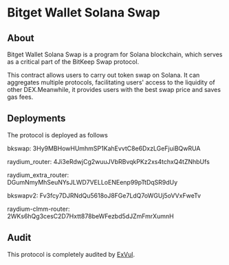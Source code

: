 # Bitget Wallet Solana Swap

## About

Bitget Wallet Solana Swap is a program for Solana blockchain, which serves as a critical part of the BitKeep Swap protocol.

This contract allows users to carry out token swap on Solana. It can aggregates multiple protocols, facilitating users' access to the liquidity of other DEX.Meanwhile, it provides users with the best swap price and saves gas fees.

## Deployments

The protocol is deployed as follows

bkswap: 3Hy9MBHowHUmhmSP1KahEvvtC8e6DxzLGeFjuiBQwRUA

raydium_router: 4Ji3eRdwjCg2wuuJVbRBvqkPKz2xs4tchxQ4tZNhbUfs

raydium_extra_router: DGumNmyMhSeuNYsJLWD7VELLoENEenp99pTtDqSR9dUy

bkswapv2: Fv3fcy7DJRNdQu5618oJ8FGe7LdQ7oWGUj5oVVxFweTv

raydium-clmm-router: 2WKs6hQg3cesC2D7Hxtt878beWFezbd5dJZmFmrXumnH

## Audit

This protocol is completely audited by [ExVul](https://exvul.com).